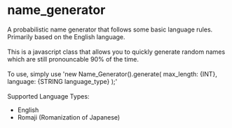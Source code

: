 # name_generator
A probabilistic name generator that follows some basic language rules.
<br>Primarily based on the English language.
<br>
<br>This is a javascript class that allows you to quickly generate random names which are still pronouncable 90% of the time.
<br>
<br>To use, simply use 'new Name_Generator().generate( max_length: {INT}, language: {STRING language_type} );'
<br>
<br>Supported Language Types:
- English
- Romaji (Romanization of Japanese)
